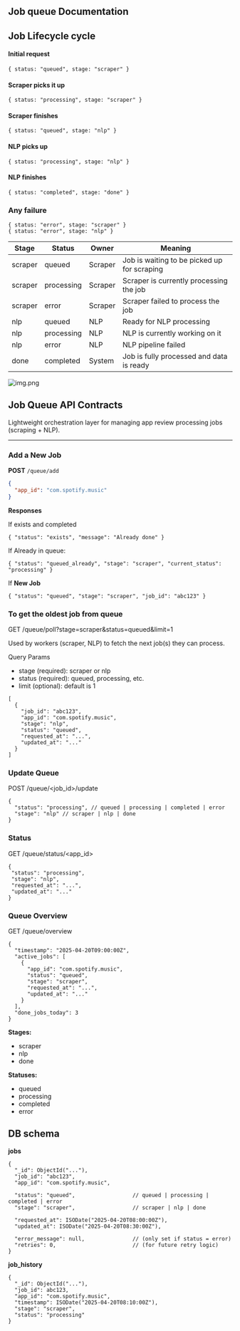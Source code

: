 ## Job queue Documentation


## Job Lifecycle cycle

#### Initial request
```
{ status: "queued", stage: "scraper" }
```

#### Scraper picks it up

```{ status: "processing", stage: "scraper" }```

#### Scraper finishes
```{ status: "queued", stage: "nlp" }```

#### NLP picks up
```{ status: "processing", stage: "nlp" }```

#### NLP finishes
```{ status: "completed", stage: "done" }```

### Any failure
```
{ status: "error", stage: "scraper" }
{ status: "error", stage: "nlp" }
```

| Stage   | Status      | Owner     | Meaning                                      |
|---------|-------------|-----------|----------------------------------------------|
| scraper | queued      | Scraper   | Job is waiting to be picked up for scraping  |
| scraper | processing  | Scraper   | Scraper is currently processing the job      |
| scraper | error       | Scraper   | Scraper failed to process the job            |
| nlp     | queued      | NLP       | Ready for NLP processing                     |
| nlp     | processing  | NLP       | NLP is currently working on it               |
| nlp     | error       | NLP       | NLP pipeline failed                          |
| done    | completed   | System    | Job is fully processed and data is ready     |

![img.png](img.png)

## Job Queue API Contracts
Lightweight orchestration layer for managing app review processing jobs (scraping + NLP).

---
### Add a New Job
**POST** `/queue/add`

```json
{
  "app_id": "com.spotify.music"
}
```
**Responses**

If exists and completed
```
{ "status": "exists", "message": "Already done" }
```

If Already in queue:
```
{ "status": "queued_already", "stage": "scraper", "current_status": "processing" }
```
If  **New Job**

```
{ "status": "queued", "stage": "scraper", "job_id": "abc123" } 
```



### To get the oldest job from queue
GET /queue/poll?stage=scraper&status=queued&limit=1

Used by workers (scraper, NLP) to fetch the next job(s) they can process.

Query Params
- stage (required): scraper or nlp
- status (required): queued, processing, etc.
- limit (optional): default is 1

``` 
[
  {
    "job_id": "abc123",
    "app_id": "com.spotify.music",
    "stage": "nlp",
    "status": "queued",
    "requested_at": "...",
    "updated_at": "..."
  }
]
```
### Update Queue
POST /queue/<job_id>/update
```
{
  "status": "processing", // queued | processing | completed | error
  "stage": "nlp" // scraper | nlp | done
}
```
### Status
 GET /queue/status/<app_id>
 ```
 {
  "status": "processing",
  "stage": "nlp",
  "requested_at": "...",
  "updated_at": "..."
}
 ```

### Queue Overview
GET /queue/overview
```
{
  "timestamp": "2025-04-20T09:00:00Z",
  "active_jobs": [
    {
      "app_id": "com.spotify.music",
      "status": "queued",
      "stage": "scraper",
      "requested_at": "...",
      "updated_at": "..."
    }
  ],
  "done_jobs_today": 3
}
```

**Stages:**
- scraper
- nlp
- done

**Statuses:**
- queued
- processing
- completed
- error


## DB schema
**jobs**
```
{
  "_id": ObjectId("..."),
  "job_id": "abc123",            
  "app_id": "com.spotify.music",

  "status": "queued",                  // queued | processing | completed | error
  "stage": "scraper",                  // scraper | nlp | done

  "requested_at": ISODate("2025-04-20T08:00:00Z"),
  "updated_at": ISODate("2025-04-20T08:30:00Z"),

  "error_message": null,               // (only set if status = error)
  "retries": 0,                        // (for future retry logic)
}
```

**job_history**
```
{
  "_id": ObjectId("..."),
  "job_id": abc123,           
  "app_id": "com.spotify.music",
  "timestamp": ISODate("2025-04-20T08:10:00Z"),
  "stage": "scraper",
  "status": "processing"
}
```
